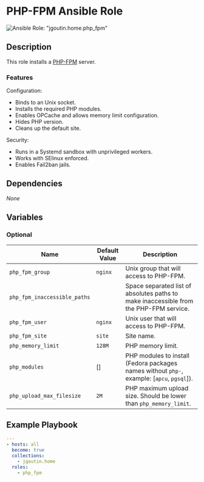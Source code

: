 # PHP-FPM Ansible Role

![Ansible Role: "jgoutin.home.php_fpm"](https://github.com/JGoutin/ansible_home/workflows/Ansible%20Role:%20%22jgoutin.home.php_fpm%22/badge.svg)

## Description

This role installs a [PHP-FPM](https://php-fpm.org) server.

### Features

Configuration:
* Binds to an Unix socket.
* Installs the required PHP modules.
* Enables OPCache and allows memory limit configuration.
* Hides PHP version.
* Cleans up the default site.

Security:
* Runs in a Systemd sandbox with unprivileged workers.
* Works with SElinux enforced.
* Enables Fail2ban jails.

## Dependencies

*None*

## Variables

### Optional

| Name           | Default Value | Description                        |
| -------------- | ------------- | -----------------------------------|
| `php_fpm_group`| `nginx` | Unix group that will access to PHP-FPM.
| `php_fpm_inaccessible_paths`| | Space separated list of absolutes paths to make inaccessible from the PHP-FPM service.
| `php_fpm_user`| `nginx` | Unix user that will access to PHP-FPM.
| `php_fpm_site`| `site` | Site name.
| `php_memory_limit`| `128M` | PHP memory limit.
| `php_modules`| [] | PHP modules to install (Fedora packages names without `php-`, example: [`apcu`, `pgsql`]).
| `php_upload_max_filesize`| `2M` | PHP maximum upload size. Should be lower than `php_memory_limit`.

## Example Playbook

```yaml
---
- hosts: all
  become: true
  collections:
    - jgoutin.home
  roles:
    - php_fpm
```

